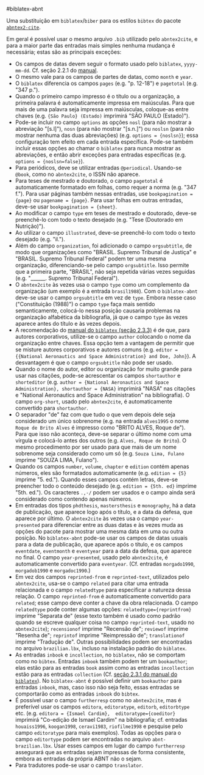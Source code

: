 #biblatex-abnt

Uma substituição em `biblatex`/`biber` para os estilos `bibtex` do pacote [`abntex2-cite`](https://github.com/abntex/abntex2). 

Em geral é possível usar o mesmo arquivo `.bib` utilizado pelo `abntex2cite`, e para a maior parte das entradas mais simples nenhuma mudança é necessária; estas são as principais exceções:

- Os campos de datas devem seguir o formato usado pelo `biblatex`, `yyyy-mm-dd`. Cf. seção 2.2.1 do [manual](http://mirrors.ctan.org/macros/latex/contrib/biblatex/doc/biblatex.pdf).
- O mesmo vale para os campos de partes de datas, como `month` e `year`.
- O `biblatex` diferencia os campos `pages` (e.g. "p. 12-18") e `pagetotal` (e.g. "347 p.").
- Quando o primeiro campo impresso é o título ou a organização, a primeira palavra é automaticamente impressa em maiúsculas. Para que mais de uma palavra seja impressa em maiúsculas, coloque-as entre chaves (e.g. `{São Paulo} (Estado)` imprimirá "SÃO PAULO (Estado)").
- Pode-se incluir no campo `options` as opções `nosl` (para não mostrar a abreviação "[s.l]"), `nosn` (para não mostrar "[s.n.]") ou `noslsn` (para não mostrar nenhuma das duas abreviações) (e.g. `options = {noslsn}`); essa configuração tem efeito em cada entrada específica. Pode-se também incluir essas opções ao chamar o `biblatex` para nunca mostrar as abreviações, e então abrir exceções para entradas específicas (e.g. `options = {noslsn=false}`).
- Para periódicos, deve se utilizar entradas `@periodical`. Usando-se `@book`, como no `abntex2cite`, o ISSN não aparece.
- Para teses de mestrado e doutorado, o campo `pagetotal` é automaticamente formatado em folhas, como requer a norma (e.g. "347 f."). Para usar páginas também nessas entradas, use `bookpagination = {page}` ou `pagename = {page}`. Para usar folhas em outras entradas, deve-se usar `bookpagination = {sheet}`.
- Ao modificar o campo `type` em teses de mestrado e doutorado, deve-se preenchê-lo com todo o texto desejado (e.g. "Tese (Doutorado em Nutrição)").
- Ao utilizar o campo `illustrated`, deve-se preenchê-lo com todo o texto desejado (e.g. "il.").
- Além do campo `organization`, foi adicionado o campo `orgsubtitle`, de modo que organizações como "BRASIL. Supremo Tribunal de Justiça" e "BRASIL. Supremo Tribunal Federal" podem ter uma mesma organização, diferenciando-se pelo campo `orgsubtitle`. Isso permite que a primeira parte, "BRASIL", não seja repetida várias vezes seguidas (e.g. "______. Supremo Tribunal Federal").
- O `abntex2cite` às vezes usa o campo `type` como um complemento da organização (um exemplo é a entrada `brasil1988`). Com o `biblatex-abnt` deve-se usar o campo `orgsubtitle` em vez de `type`. Embora nesse caso ("Constituição (1988)") o campo `type` faça mais sentido semanticamente, colocá-lo nessa posição causaria problemas na organização alfabética da bibliografia, já que o campo `type` às vezes aparece antes do título e às vezes depois.
- A recomendação do [manual do `biblatex` (seção 2.3.3)](http://mirrors.ctan.org/macros/latex/contrib/biblatex/doc/biblatex.pdf) é de que, para autores corporativos, utilize-se o campo `author` colocando o nome da organização entre chaves. Essa opção tem a vantagem de permitir que se misture autores corporativos e autores comuns (e.g. `editor = {{National Aeronautics and Space Administration} and Doe, John}`). A desvantagem é que o campo `orgsubtitle` não pode ser usado.
- Quando o nome do autor, editor ou organização for muito grande para usar nas citações, pode-se acrescentar os campos `shortauthor` e `shorteditor` (e.g. `author = {National Aeronautics and Space Administration}, shortauthor = {NASA}` imprimirá "NASA" nas citações e "National Aeronautics and Space Administration" na bibliografia). O campo `org-short`, usado pelo `abntex2cite`, é automaticamente convertido para `shortauthor`.
- O separador "de" faz com que tudo o que vem depois dele seja considerado um único sobrenome (e.g. na entrada `alves1995` o nome `Roque de Brito Alves` é impresso como "BRITO ALVES, Roque de"). Para que isso não aconteça, deve-se separar o último nome com uma vírgula e colocá-lo antes dos outros (e.g. `Alves, Roque de Brito`). O mesmo procedimento por ser usado para que mais de um nome sobrenome seja considerado como um só (e.g. `Souza Lima, Fulano` imprime "SOUZA LIMA, Fulano").
- Quando os campos `number`, `volume`, `chapter` e `edition` contém apenas números, eles são formatados automaticamente (e.g. `edition = {5}` imprime "5. ed."). Quando esses campos contém letras, deve-se preencher todo o conteúdo desejado (e.g. `edition = {5th. ed}` imprime "5th. ed."). Os caracteres `.,-/` podem ser usados e o campo ainda será considerado como contendo apenas números.
- Em entradas dos tipos `phdthesis`, `mastersthesis` e `monography`, há a data de publicação, que aparece logo após o título, e a data da defesa, que aparece por último. O `abntex2cite` às vezes usa o campo `year-presented` para diferenciar entre as duas datas e às vezes muda as opções do pacote para mostrar uma mesma data em uma ou outra posição. No `biblatex-abnt` pode-se usar os campos de datas usuais para a data de publicação, que aparece após o título, e os campos `eventdate`, `eventmonth` e `eventyear` para a data da defesa, que aparece no final. O campo `year-presented`, usado pelo `abntex2cite`, é automaticamente convertido para `eventyear`. (Cf. entradas `morgado1990`, `morgadob1990` e `morgadoc1990`.)
- Em vez dos campos `reprinted-from` e `reprinted-text`, utilizados pelo `abntex2cite`, usa-se o campo `related` para citar uma entrada relacionada e o campo `relatedtype` para especificar a natureza dessa relação. O campo `reprinted-from` é automaticamente convertido para `related`; esse campo deve conter a chave da obra relacionada. O campo `relatedtype` pode conter algumas opções: `relatedtype={reprintfrom}` imprime "Separata de" (esse texto também é usado como padrão quando se escreve qualquer coisa no campo `reprinted-text`, usado no `abntex2cite`); `recensionof` imprime "Recensão de"; `reviewof` imprime "Resenha de"; `reprintof` imprime "Reimpressão de"; `translationof` imprime "Tradução de". Outras possibilidades podem ser encontradas no arquivo `brazilian.lbx`, incluso na instalação padrão do `biblatex`.
- As entradas `inbook` e `incollection`, no `biblatex`, não se comportam como no `bibtex`. Entradas `inbook` também podem ter um `bookauthor`; elas estão para as entradas `book` assim como as entradas `incollection` estão para as entradas `collection` (Cf. [seção 2.3.1 do manual do `biblatex`](http://repositorios.cpai.unb.br/ctan/macros/latex/contrib/biblatex/doc/biblatex.pdf)). No `biblatex-abnt` é possível definir um `bookauthor` para entradas `inbook`, mas, caso isso não seja feito, essas entradas se comportarão como as entradas `inbook` do `bibtex`.
- É possível usar o campo `furtherresp` como no `abntex2cite`, mas é preferível usar os campos `editora`, `editoratype`, `editorb`, `editorbtype` etc. (e.g. `editora = {Ismael Cardim},  editoratype={coeditor}` imprimirá "Co-edição de Ismael Cardim" na bibliografia; cf. entradas `houaiss1996`, `koogan1998`, `ceravi1983`, `riofilme1998` e pesquise pelo campo `editoratype` para mais exemplos). Todas as opções para o campo `editortype` podem ser encontradas no arquivo `abnt-brazilian.lbx`. Usar esses campos em lugar do campo `furtherresp` assegurará que as entradas sejam impressas de forma consistente, embora as entradas da própria ABNT não o sejam.
- Para tradutores pode-se usar o campo `translator`.

